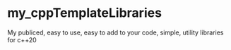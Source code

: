 # my_cppTemplateLibraries
My publiced, easy to use, easy to add to your code, simple, utility libraries for c++20
